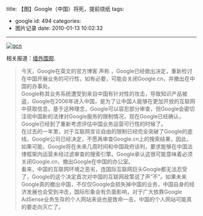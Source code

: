 title: 【图】Google（中国）将死，提前烧纸
tags:
  - google
id: 494
categories:
  - 图片记录
date: 2010-01-13 10:02:32
---

[![gcn](http://farm5.static.flickr.com/4005/4269858557_a9ff0f866b.jpg)](http://farm5.static.flickr.com/4005/4269858557_a9ff0f866b.jpg "gcn")

相关报道：[墙外围观](http://feedproxy.google.com/~r/Techcrunch/~3/fzpiQa_OiLI/).<!--more-->

> <div id="_mcePaste" style="text-align: left;">今天，Google在英文的官方博客 声称 ，Google已经做出决定，重新检讨在中国开展业务的可行性，如有必要，可能会关闭Google.cn，并撤出在中国的办事处。</div>
> <div id="_mcePaste" style="text-align: left;">Google称其业务系统遭受到来自中国有针对性的攻击，导致知识产品被盗，Google在2006年进入中国，是为了让中国人能够在更加开放的互联网中获取信息，基于这种理念，Google可以容忍部分审查，但Google会密切注视中国新的法律对Google服务的限制情况，现在Google已经确认，Google已经到了重新考虑评估中国业务运营可行性的时候了。</div>
> <div id="_mcePaste" style="text-align: left;">在过去的一年里，对于互联网言论自由的限制已经完全突破了Google的底线，Google公司已经决定，不愿再审查Google.cn上的搜索结果，因此，如果可能，Google将在未来几周时间和中国政府谈判，要求能够在中国法律框架内运营未经过滤审查的搜索引擎。Google承认这很可能意味着必须关闭Google.cn，撤出Google在中国的办公室。</div>
> <div id="_mcePaste" style="text-align: left;">看来，中国的互联网环境之恶劣，连国际互联网巨头Google都无法忍受了，Google的这个决定首次对中国的互联网政策说了声“不”。如果未来Google真的撤出中国，不仅仅Google会损失掉中国的业务，中国自身的经济发展也会受到冲击，国际形象会有负面影响，对于广大依靠Google AdSense业务生存的个人网站来说也是致命一击，中国的个人网站可能真的要走向灭亡了。</div>